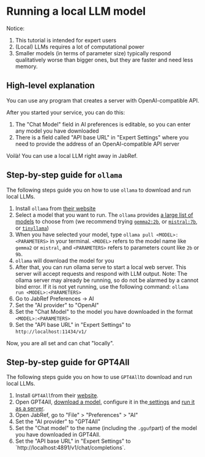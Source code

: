 # Running a local LLM model

Notice:

1. This tutorial is intended for expert users
2. (Local) LLMs requires a lot of computational power
3. Smaller models (in terms of parameter size) typically respond qualitatively worse than bigger ones, but they are faster and need less memory.

## High-level explanation

You can use any program that creates a server with OpenAI-compatible API.

After you started your service, you can do this:

1. The "Chat Model" field in AI preferences is editable, so you can enter any model you have downloaded
2. There is a field called "API base URL" in "Expert Settings" where you need to provide the address of an OpenAI-compatible API server

Voilà! You can use a local LLM right away in JabRef.

## Step-by-step guide for `ollama`

The following steps guide you on how to use `ollama` to download and run local LLMs.

1. Install `ollama` from [their website](https://ollama.com/download)
2. Select a model that you want to run. The `ollama` provides [a large list of models](https://ollama.com/library) to choose from (we recommend trying [`gemma2:2b`](https://ollama.com/library/gemma2:2b), or [`mistral:7b`](https://ollama.com/library/mistral), or [`tinyllama`](https://ollama.com/library/tinyllama))
3. When you have selected your model, type `ollama pull <MODEL>:<PARAMETERS>` in your terminal. `<MODEL>` refers to the model name like `gemma2` or `mistral`, and `<PARAMETERS>` refers to parameters count like `2b` or `9b`.
4. `ollama` will download the model for you
5. After that, you can run ollama serve to start a local web server. This server will accept requests and respond with LLM output. Note: The ollama server may already be running, so do not be alarmed by a cannot bind error. If it is not yet running, use the following command: `ollama run <MODEL>:<PARAMETERS>`
6. Go to JabRef Preferences -> AI
7. Set the "AI provider" to "OpenAI"
8. Set the "Chat Model" to the model you have downloaded in the format `<MODEL>:<PARAMETERS>`
9. Set the "API base URL" in "Expert Settings" to `http://localhost:11434/v1/`

Now, you are all set and can chat "locally".

## Step-by-step guide for GPT4All

The following steps guide you on how to use `GPT4All`to download and run local LLMs.

1. Install `GPT4All`from their [website](https://www.nomic.ai/gpt4all).
2. Open GPT4All, [download a model](https://docs.gpt4all.io/gpt4all_desktop/models.html), configure it in the[ settings](https://docs.gpt4all.io/gpt4all_desktop/settings.html) and [run it as a server](https://docs.gpt4all.io/gpt4all_api_server/home.html).
3. Open JabRef, go to "File" > "Preferences" > "AI"
4. Set the "AI provider" to "GPT4All"
5. Set the "Chat model" to the name (including the `.gguf`part) of the model you have downloaded in GPT4All.
6. Set the "API base URL" in "Expert Settings" to \`http://localhost:4891/v1/chat/completions\`.

